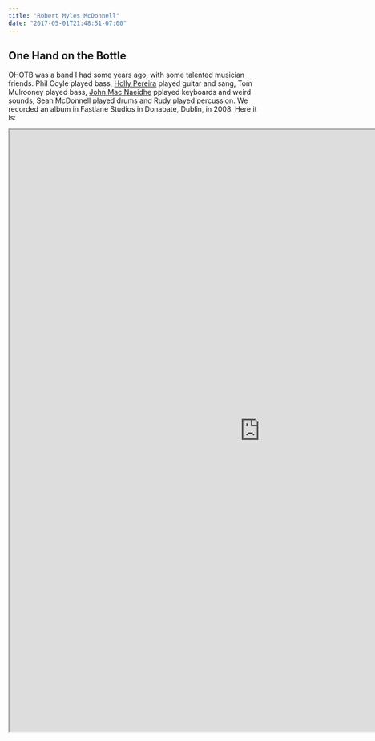 ```yaml
---
title: "Robert Myles McDonnell"
date: "2017-05-01T21:48:51-07:00"
---
```


## One Hand on the Bottle

OHOTB was a band I had some years ago, with some talented musician friends. Phil Coyle played bass, [Holly Pereira](http://www.hyperpictures.com/) played guitar and sang, Tom Mulrooney played bass, [John Mac Naeidhe](https://www.youtube.com/watch?v=H8cgpdGcR2o) pplayed keyboards and weird sounds, Sean McDonnell played drums and Rudy played percussion. We recorded an album in Fastlane Studios in Donabate, Dublin, in 2008. Here it is:

<iframe src="https://archive.org/details/the_gallows_laugh" width="1000" height="1200"></iframe>